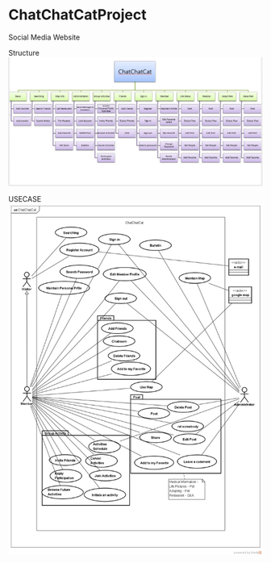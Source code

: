 # ChatChatCatProject
Social Media Website

Structure
![Alt text](/Document/結構圖-EN.jpg)

USECASE
![Alt text](/Document/UseCase-v3-EN.jpg)


